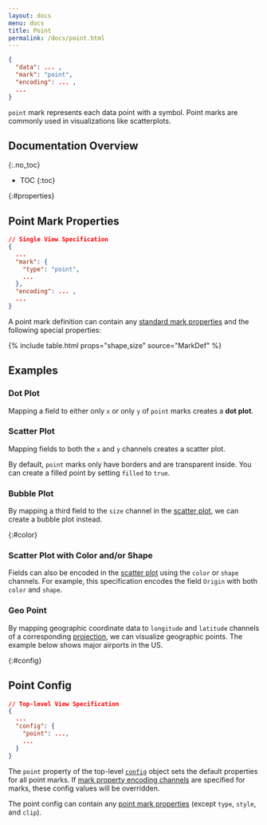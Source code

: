 ```yaml
---
layout: docs
menu: docs
title: Point
permalink: /docs/point.html
---
```


```json
{
  "data": ... ,
  "mark": "point",
  "encoding": ... ,
  ...
}
```

`point` mark represents each data point with a symbol. Point marks are commonly used in visualizations like scatterplots.

## Documentation Overview

{:.no_toc}

<!-- prettier-ignore -->
- TOC
{:toc}

{:#properties}

## Point Mark Properties

```json
// Single View Specification
{
  ...
  "mark": {
    "type": "point",
    ...
  },
  "encoding": ... ,
  ...
}
```

A point mark definition can contain any [standard mark properties](mark.html#mark-def) and the following special properties:

{% include table.html props="shape,size" source="MarkDef" %}

## Examples

### Dot Plot

Mapping a field to either only `x` or only `y` of `point` marks creates a **dot plot**.

<span class="vl-example" data-name="point_1d"></span>

### Scatter Plot

Mapping fields to both the `x` and `y` channels creates a scatter plot.

<span class="vl-example" data-name="point_2d"></span>

By default, `point` marks only have borders and are transparent inside. You can create a filled point by setting `filled` to `true`.

<span class="vl-example" data-name="point_filled"></span>

### Bubble Plot

By mapping a third field to the `size` channel in the [scatter plot](#scatter), we can create a bubble plot instead.

<span class="vl-example" data-name="point_bubble"></span>

{:#color}

### Scatter Plot with Color and/or Shape

Fields can also be encoded in the [scatter plot](#scatter) using the `color` or `shape` channels. For example, this specification encodes the field `Origin` with both `color` and `shape`.

<span class="vl-example" data-name="point_color_with_shape"></span>

### Geo Point

By mapping geographic coordinate data to `longitude` and `latitude` channels of a corresponding [projection](projection.html), we can visualize geographic points. The example below shows major airports in the US.

<span class="vl-example" data-name="geo_point"></span>

{:#config}

## Point Config

```json
// Top-level View Specification
{
  ...
  "config": {
    "point": ...,
    ...
  }
}
```

The `point` property of the top-level [`config`](config.html) object sets the default properties for all point marks. If [mark property encoding channels](encoding.html#mark-prop) are specified for marks, these config values will be overridden.

The point config can contain any [point mark properties](#properties) (except `type`, `style`, and `clip`).
